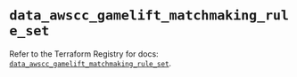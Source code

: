 # `data_awscc_gamelift_matchmaking_rule_set`

Refer to the Terraform Registry for docs: [`data_awscc_gamelift_matchmaking_rule_set`](https://registry.terraform.io/providers/hashicorp/awscc/0.70.0/docs/data-sources/gamelift_matchmaking_rule_set).
